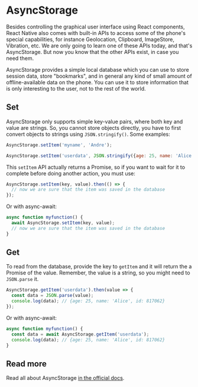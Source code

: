 # AsyncStorage

Besides controlling the graphical user interface using React components, React Native also comes with built-in APIs to access some of the phone's special capabilities, for instance Geolocation, Clipboard, ImageStore, Vibration, etc. We are only going to learn one of these APIs today, and that's AsyncStorage. But now you know that the other APIs exist, in case you need them.

AsyncStorage provides a simple local database which you can use to store session data, store "bookmarks", and in general any kind of small amount of offline-available data on the phone. You can use it to store information that is only interesting to the user, not to the rest of the world.

## Set

AsyncStorage only supports simple key-value pairs, where both key and value are strings. So, you cannot store objects directly, you have to first convert objects to strings using `JSON.stringify()`. Some examples:

```js
AsyncStorage.setItem('myname', 'Andre');
```

```js
AsyncStorage.setItem('userdata', JSON.stringify({age: 25, name: 'Alice', id: 8175062}));
```

This `setItem` API actually returns a Promise, so if you want to wait for it to complete before doing another action, you must use:

```js
AsyncStorage.setItem(key, value).then(() => {
  // now we are sure that the item was saved in the database
});
```

Or with async-await:

```js
async function myfunction() {
  await AsyncStorage.setItem(key, value);
  // now we are sure that the item was saved in the database
}
```

## Get

To read from the database, provide the key to `getItem` and it will return the a Promise of the value. Remember, the value is a string, so you might need to `JSON.parse` it.

```js
AsyncStorage.getItem('userdata').then(value => {
  const data = JSON.parse(value);
  console.log(data); // {age: 25, name: 'Alice', id: 817062}
});
```

Or with async-await:

```js
async function myfunction() {
  const data = await AsyncStorage.getItem('userdata');
  console.log(data); // {age: 25, name: 'Alice', id: 817062}
}
```

## Read more

Read all about AsyncStorage [in the official docs](https://facebook.github.io/react-native/docs/asyncstorage).
